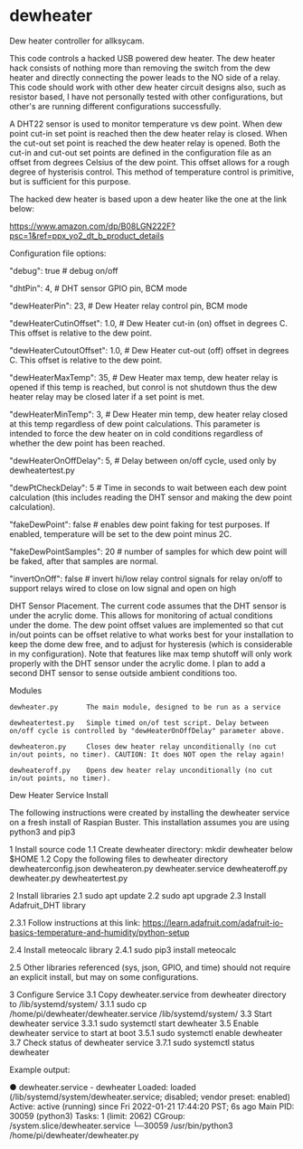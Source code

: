 # dewheater

Dew heater controller for allksycam.


This code controls a hacked USB powered dew heater. The dew heater hack consists of nothing more than removing the switch from the dew heater and directly connecting the power leads to the NO side of a relay. This code should work with other dew heater circuit designs also, such as resistor based,  I have not personally tested with other configurations, but other's are running different configurations successfully.

A DHT22 sensor is used to monitor temperature vs dew point. When dew point cut-in set point is reached then the dew heater relay is closed. When the cut-out set point is reached the dew heater relay is opened. Both the cut-in and cut-out set points are defined in the configuration file as an offset from degrees Celsius of the dew point. This offset allows for a rough degree of hysterisis control. This method of temperature control is primitive, but is sufficient for this purpose.

The hacked dew heater is based upon a dew heater like the one at the link below:

   https://www.amazon.com/dp/B08LGN222F?psc=1&ref=ppx_yo2_dt_b_product_details
   
     
Configuration file options:


  "debug": true                        # debug on/off
  
  "dhtPin": 4,                         # DHT sensor GPIO pin, BCM mode
  
  "dewHeaterPin": 23,                  # Dew Heater relay control pin, BCM mode
  
  "dewHeaterCutinOffset": 1.0,         # Dew Heater cut-in (on) offset in degrees C. This offset is relative to the dew point. 
  
  "dewHeaterCutoutOffset": 1.0,        # Dew Heater cut-out (off) offset in degrees C. This offset is relative to the dew point.

  "dewHeaterMaxTemp": 35,              # Dew Heater max temp, dew heater relay is opened if this temp is reached, but conrol is not shutdown thus the dew heater relay may be closed later if a set point is met. 
  
  "dewHeaterMinTemp": 3,               # Dew Heater min temp, dew heater relay closed at this temp regardless of dew point calculations. This parameter is intended to force the dew heater on in cold conditions regardless of whether the dew point has been reached.

  "dewHeaterOnOffDelay": 5,            # Delay between on/off cycle, used only by dewheatertest.py
  
  "dewPtCheckDelay": 5                 # Time in seconds to wait between each dew point calculation (this includes reading the DHT sensor and making the dew point calculation).

  "fakeDewPoint": false                # enables dew point faking for test purposes. If enabled, temperature will be set to the dew point minus 2C.

  "fakeDewPointSamples": 20            # number of samples for which dew point will be faked, after that samples are normal.

  "invertOnOff": false                 # invert hi/low relay control signals for relay on/off to support relays wired to close on low signal and open on high
  
  
DHT Sensor Placement. The current code assumes that the DHT sensor is under the acrylic dome. This allows for monitoring of actual conditions under the dome. The dew point offset values are implemented so that cut in/out points can be offset relative to what works best for your installation to keep the dome dew free, and to adjust for hysteresis (which is considerable in my configuration). Note that features like max temp shutoff will only work properly with the DHT sensor under the acrylic dome. I plan to add a second DHT sensor to sense outside ambient conditions too.

  
  Modules

	dewheater.py  	   The main module, designed to be run as a service

	dewheatertest.py   Simple timed on/of test script. Delay between on/off cycle is controlled by "dewHeaterOnOffDelay" parameter above.

	dewheateron.py     Closes dew heater relay unconditionally (no cut in/out points, no timer). CAUTION: It does NOT open the relay again!

	dewheateroff.py    Opens dew heater relay unconditionally (no cut in/out points, no timer).
	
	

Dew Heater Service Install

The following instructions were created by installing the dewheater service on a fresh install of Raspian Buster.  This installation assumes you are using python3 and pip3

 1   Install source code
 1.1  Create dewheater directory: mkdir dewheater below $HOME 
 1.2  Copy the following files to dewheater directory
        dewheaterconfig.json
        dewheateron.py
        dewheater.service
        dewheateroff.py
        dewheater.py
        dewheatertest.py

 2  Install libraries
 2.1  sudo apt update
 2.2  sudo apt upgrade
 2.3  Install Adafruit_DHT library

 2.3.1  Follow instructions at this link: https://learn.adafruit.com/adafruit-io-basics-temperature-and-humidity/python-setup

 2.4  Install meteocalc library
 2.4.1  sudo pip3 install meteocalc
 
 2.5  Other libraries referenced (sys, json, GPIO, and time) should not require an explicit install, but may on some configurations.
 
 3  Configure Service
 3.1  Copy dewheater.service from dewheater directory to /lib/systemd/system/
 3.1.1  sudo cp /home/pi/dewheater/dewheater.service /lib/systemd/system/
 3.3  Start dewheater service
 3.3.1  sudo systemctl start dewheater
 3.5  Enable dewheater service to start at boot
 3.5.1  sudo systemctl enable dewheater
 3.7  Check status of dewheater service
 3.7.1  sudo systemctl status dewheater

Example output:

● dewheater.service - dewheater
Loaded: loaded (/lib/systemd/system/dewheater.service; disabled; vendor preset: enabled)
Active: active (running) since Fri 2022-01-21 17:44:20 PST; 6s ago
Main PID: 30059 (python3)
Tasks: 1 (limit: 2062)
CGroup: /system.slice/dewheater.service
└─30059 /usr/bin/python3 /home/pi/dewheater/dewheater.py



  



